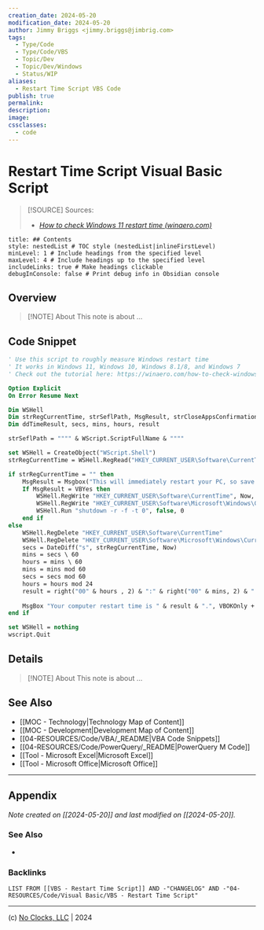 ```yaml
---
creation_date: 2024-05-20
modification_date: 2024-05-20
author: Jimmy Briggs <jimmy.briggs@jimbrig.com>
tags:
  - Type/Code
  - Type/Code/VBS
  - Topic/Dev
  - Topic/Dev/Windows
  - Status/WIP
aliases:
  - Restart Time Script VBS Code
publish: true
permalink:
description:
image:
cssclasses:
  - code
---
```


# Restart Time Script Visual Basic Script

> [!SOURCE] Sources:
> - *[How to check Windows 11 restart time (winaero.com)](https://winaero.com/how-to-check-windows-11-restart-time/)*

```table-of-contents
title: ## Contents 
style: nestedList # TOC style (nestedList|inlineFirstLevel)
minLevel: 1 # Include headings from the specified level
maxLevel: 4 # Include headings up to the specified level
includeLinks: true # Make headings clickable
debugInConsole: false # Print debug info in Obsidian console
```

## Overview

> [!NOTE] About
> This note is about ...

## Code Snippet

```vb
' Use this script to roughly measure Windows restart time
' It works in Windows 11, Windows 10, Windows 8.1/8, and Windows 7
' Check out the tutorial here: https://winaero.com/how-to-check-windows-11-restart-time/

Option Explicit
On Error Resume Next

Dim WSHell
Dim strRegCurrentTime, strSeflPath, MsgResult, strCloseAppsConfirmation, strMsgboxTitle
Dim ddTimeResult, secs, mins, hours, result

strSeflPath = """" & WScript.ScriptFullName & """"

set WSHell = CreateObject("WScript.Shell")
strRegCurrentTime = WSHell.RegRead("HKEY_CURRENT_USER\Software\CurrentTime")

if strRegCurrentTime = "" then
	MsgResult = Msgbox("This will immediately restart your PC, so save your work right now. Do you want to continue?", VBExclamation + VBYesNo, "Warning!")
	If MsgResult = VBYes then
		WSHell.RegWrite "HKEY_CURRENT_USER\Software\CurrentTime", Now, "REG_SZ"
		WSHell.RegWrite "HKEY_CURRENT_USER\Software\Microsoft\Windows\CurrentVersion\Run\CheckRestartTime", strSeflPath, "REG_SZ"
		WSHell.Run "shutdown -r -f -t 0", false, 0 
	end if
else
	WSHell.RegDelete "HKEY_CURRENT_USER\Software\CurrentTime"
	WSHell.RegDelete "HKEY_CURRENT_USER\Software\Microsoft\Windows\CurrentVersion\Run\CheckRestartTime"
	secs = DateDiff("s", strRegCurrentTime, Now)
	mins = secs \ 60 
	hours = mins \ 60 
	mins = mins mod 60 
	secs = secs mod 60 
	hours = hours mod 24 
	result = right("00" & hours , 2) & ":" & right("00" & mins, 2) & ":" & right("00" & secs, 2)
	
	MsgBox "Your computer restart time is " & result & ".", VBOKOnly + VbInformation, "Restart time"
end if

set WSHell = nothing
wscript.Quit
```

## Details

> [!NOTE] About
> This note is about ...

## See Also

- [[MOC - Technology|Technology Map of Content]]
- [[MOC - Development|Development Map of Content]]
- [[04-RESOURCES/Code/VBA/_README|VBA Code Snippets]]
- [[04-RESOURCES/Code/PowerQuery/_README|PowerQuery M Code]]
- [[Tool - Microsoft Excel|Microsoft Excel]]
- [[Tool - Microsoft Office|Microsoft Office]]

***

## Appendix

*Note created on [[2024-05-20]] and last modified on [[2024-05-20]].*

### See Also

- 

### Backlinks

```dataview
LIST FROM [[VBS - Restart Time Script]] AND -"CHANGELOG" AND -"04-RESOURCES/Code/Visual Basic/VBS - Restart Time Script"
```

***

(c) [No Clocks, LLC](https://github.com/noclocks) | 2024
